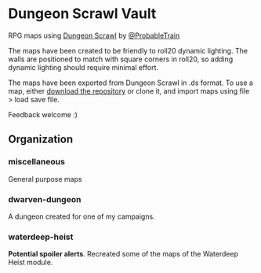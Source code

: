 # Dungeon Scrawl Vault

RPG maps using [Dungeon Scrawl](https://dungeonscrawl.com/) by [@ProbableTrain](https://twitter.com/probabletrain)

The maps have been created to be friendly to roll20 dynamic lighting. The walls are positioned to match with square corners in roll20, so adding dynamic lighting should require minimal effort.

The maps have been exported from Dungeon Scrawl in .ds format. To use a map, either [download the repository](https://github.com/mathias-brandewinder/DungeonScrawlVault/archive/master.zip) or clone it, and import maps using file > load save file.

Feedback welcome :)

## Organization

### miscellaneous

General purpose maps

### dwarven-dungeon

A dungeon created for one of my campaigns.

### waterdeep-heist

**Potential spoiler alerts**. Recreated some of the maps of the Waterdeep Heist module.
